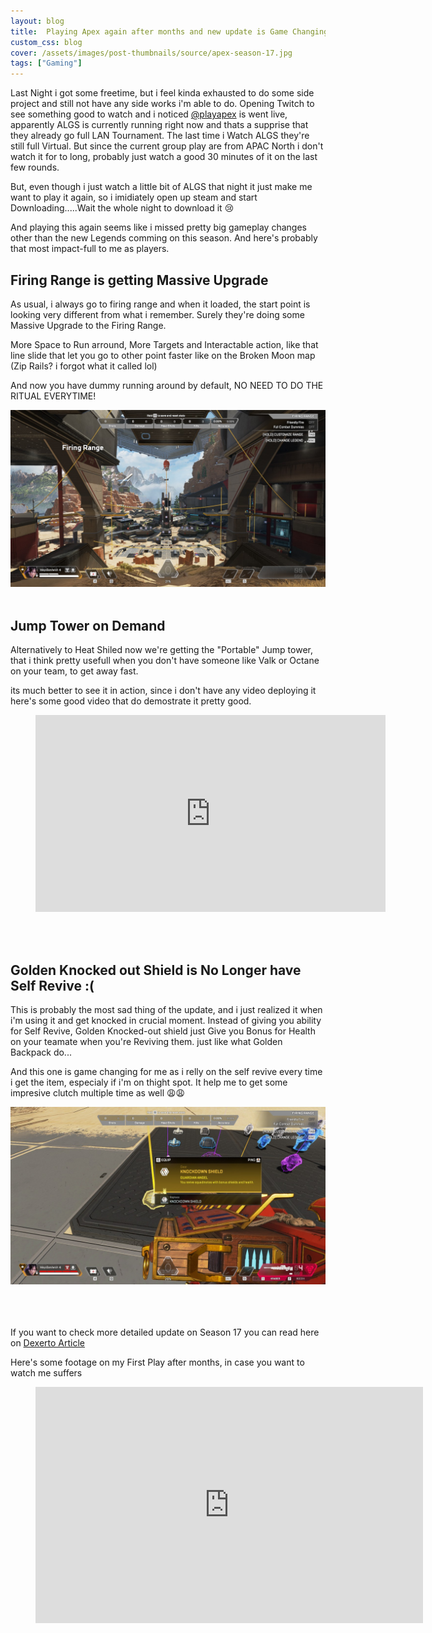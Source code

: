 ```yaml
---
layout: blog
title:  Playing Apex again after months and new update is Game Changing!
custom_css: blog
cover: /assets/images/post-thumbnails/source/apex-season-17.jpg
tags: ["Gaming"]
---
```


Last Night i got some freetime, but i feel kinda exhausted to do some side project and still not have any side works i'm able to do.
Opening Twitch to see something good to watch and i noticed [@playapex](https://www.twitch.tv/playapex) is went live, apparently ALGS is currently running right now and thats a supprise that they already go full LAN Tournament. The last time i Watch ALGS they're still full Virtual. But since the current group play are from APAC North i don't watch it for to long, probably just watch a good 30 minutes of it on the last few rounds.

But, even though i just watch a little bit of ALGS that night it just make me want to play it again, so i imidiately open up steam and start Downloading.....Wait the whole night to download it 😢

And playing this again seems like i missed pretty big gameplay changes other than the new Legends comming on this season.
And here's probably that most impact-full to me as players.

## Firing Range is getting Massive Upgrade 

As usual, i always go to firing range and when it loaded, the start point is looking very different from what i remember.
Surely they're doing some Massive Upgrade to the Firing Range.

More Space to Run arround, More Targets and Interactable action, like that line slide that let you go to other point faster like on the Broken Moon map (Zip Rails? i forgot what it called lol)

And now you have dummy running around by default, NO NEED TO DO THE RITUAL EVERYTIME!

![](/assets/images/posts/apex-season-17/apex-firing-range-2.0.jpg)
<br/><br/>


## Jump Tower on Demand

Alternatively to Heat Shiled now we're getting the "Portable" Jump tower, that i think pretty usefull when you don't have someone like Valk or Octane on your team, to get away fast.

its much better to see it in action, since i don't have any video deploying it here's some good video that do demostrate it pretty good.

<figure class="video-embed">
<iframe width="560" height="315" src="https://www.youtube.com/embed/pBhogj3NFfo" title="YouTube video player" frameborder="0" allow="accelerometer; autoplay; clipboard-write; encrypted-media; gyroscope; picture-in-picture; web-share" allowfullscreen></iframe></figure>
<br/><br/>

## Golden Knocked out Shield is No Longer have Self Revive :(

This is probably the most sad thing of the update, and i just realized it when i'm using it and get knocked in crucial moment.
Instead of giving you ability for Self Revive, Golden Knocked-out shield just Give you Bonus for Health on your teamate when you're Reviving them. just like what Golden Backpack do...

And this one is game changing for me as i relly on the self revive every time i get the item, especialy if i'm on thight spot. It help me to get some impresive clutch multiple time as well 😩😩

![](/assets/images/posts/apex-season-17/apex-ko-shields.jpg)

<br/><br/><br/>
If you want to check more detailed update on Season 17 you can read here on [Dexerto Article](https://www.dexerto.com/apex-legends/apex-legends-season-17-update-patch-notes-map-updates-firing-range-2-0-ranked-overhaul-2137912/)

Here's some footage on my First Play after months, in case you want to watch me suffers

<figure class="video-embed"><iframe src="https://player.twitch.tv/?video=1872477961&parent=rizkiepratama.net&autoplay=false" frameborder="0" allowfullscreen="true" scrolling="no" height="378" width="620"></iframe></figure>

